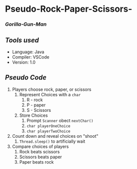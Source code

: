 # Pseudo-Rock-Paper-Scissors-
### *Gorilla-Gun-Man*
## *Tools used*
- Language: Java
- Compiler: VSCode
- Version: 1.0

## *Pseudo Code*
1. Players choose rock, paper, or scissors
   1. Represent Choices with a `char`
      1. R - rock
      2. P - paper
      3. S - Scissors
   2. Store Choices
      1. Prompt `Scanner` obect `nextChar()`
      2. `char playerOneChoice`
      3. `char playerTwoChoice`
2. Count down and reveal choices on "shoot"
   1. `Thread.sleep()` to artificially wait
3. Compare choices of players 
   1. Rock beats scissors
   2. Scissors beats paper
   3. Paper beats rock

